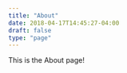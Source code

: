 ```yaml
---
title: "About"
date: 2018-04-17T14:45:27-04:00
draft: false
type: "page"
---
```


This is the About page!
